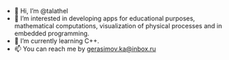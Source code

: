 - 👋 Hi, I’m @talathel
- 👀 I’m interested in developing apps for educational purposes, mathematical computations, visualization of physical processes and in embedded programming.
- 🌱 I’m currently learning C++.
- 📫 You can reach me by gerasimov.ka@inbox.ru

<!---
- 💞️ I’m looking to collaborate on ...
talathel/talathel is a ✨ special ✨ repository because its `README.md` (this file) appears on your GitHub profile.
You can click the Preview link to take a look at your changes.
--->
